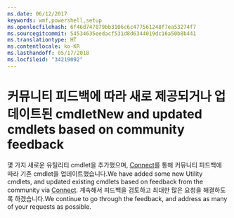 ```yaml
---
ms.date: 06/12/2017
keywords: wmf,powershell,setup
ms.openlocfilehash: 6f46d747879bb3106c6c477561248f7ea53274f7
ms.sourcegitcommit: 54534635eedacf531d8d6344019dc16a50b8b441
ms.translationtype: HT
ms.contentlocale: ko-KR
ms.lasthandoff: 05/17/2018
ms.locfileid: "34219092"
---
```

# <a name="new-and-updated-cmdlets-based-on-community-feedback"></a><span data-ttu-id="2ad34-102">커뮤니티 피드백에 따라 새로 제공되거나 업데이트된 cmdlet</span><span class="sxs-lookup"><span data-stu-id="2ad34-102">New and updated cmdlets based on community feedback</span></span>
<span data-ttu-id="2ad34-103">몇 가지 새로운 유틸리티 cmdlet을 추가했으며, [Connect](https://connect.microsoft.com/powershell)를 통해 커뮤니티 피드백에 따라 기존 cmdlet을 업데이트했습니다.</span><span class="sxs-lookup"><span data-stu-id="2ad34-103">We have added some new Utility cmdlets, and updated existing cmdlets based on feedback from the community via [Connect](https://connect.microsoft.com/powershell).</span></span> <span data-ttu-id="2ad34-104">계속해서 피드백을 검토하고 최대한 많은 요청을 해결하도록 하겠습니다.</span><span class="sxs-lookup"><span data-stu-id="2ad34-104">We continue to go through the feedback, and address as many of your requests as possible.</span></span>
